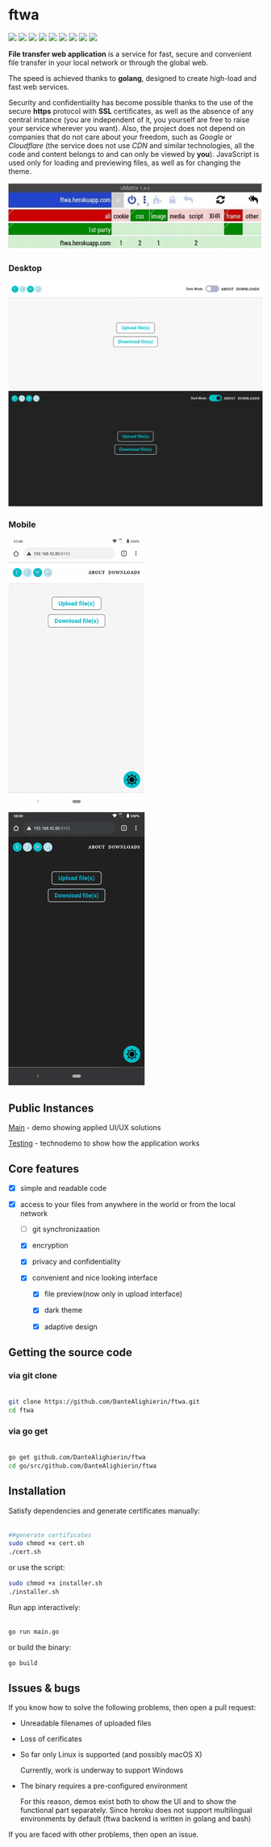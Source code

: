 # ftwa



![](https://heroku-badge.herokuapp.com/?app=ftwa)
![](https://img.shields.io/github/languages/count/DanteAlighierin/ftwa)
![](https://img.shields.io/github/languages/top/DanteAlighierin/ftwa)
![](https://img.shields.io/github/repo-size/DanteAlighierin/ftwa)
![](https://img.shields.io/github/issues-pr/DanteAlighierin/ftwa)
![](https://img.shields.io/github/issues-pr-closed/DanteAlighierin/ftwa)
![](https://img.shields.io/github/last-commit/DanteAlighierin/ftwa)
![](https://img.shields.io/github/contributors/DanteAlighierin/ftwa)
![](https://img.shields.io/github/license/DanteAlighierin/ftwa)


**File transfer web application** is a service for fast, secure and convenient file transfer in your local network or through the global web.

The speed is achieved thanks to **golang**, designed to create high-load and fast web services.

Security and confidentiality has become possible thanks to the use of the secure **https** protocol with **SSL** certificates, as well as the absence of any central instance (you are independent of it, you yourself are free to raise your service wherever you want). Also, the project does not depend on companies that do not care about your freedom, such as *Google* or *Cloudflare* (the service does not use *CDN* and similar technologies, all the code and content belongs to and can only be viewed by **you**). JavaScript is used only for loading and previewing files, as well as for changing the theme.

![](screens/umatrix.png)

### Desktop

![](screens/light_d.png)
![](screens/dark_d.png)

### Mobile

<img src="screens/light_m.png" height="540px" width="270px"><img src="screens/dark_m.png" height="540px" width="270px">






## Public Instances


[Main](https://ftwa.herokuapp.com) - demo showing applied UI/UX solutions

[Testing](https://secure-lake-20134.herokuapp.com) - technodemo to show how the application works


## Core features

- [x] simple and readable code

- [x] access to your files from anywhere in the world or from the local
  network

  - [ ] git synchronizaation

  - [x] encryption

  - [x] privacy and confidentiality

  - [x] convenient and nice looking interface

    - [x] file preview(now only in upload interface)

    - [x] dark theme 

    - [x] adaptive design



## Getting the source code

### via git clone

```bash

git clone https://github.com/DanteAlighierin/ftwa.git
cd ftwa

```


### via go get

```bash

go get github.com/DanteAlighierin/ftwa
cd go/src/github.com/DanteAlighierin/ftwa

```


## Installation

Satisfy dependencies and generate certificates manually:

```bash

##generate certificates
sudo chmod +x cert.sh
./cert.sh

```
or use the script:

```bash
sudo chmod +x installer.sh
./installer.sh

```


Run app interactively:

```bash

go run main.go

```

or build the binary:

```bash
go build

```

## Issues & bugs


If you know how to solve the following problems, then open a pull request:

- Unreadable filenames of uploaded files

- Loss of cerificates

- So far only Linux is supported (and possibly macOS X)
	
	Currently, work is underway to support Windows

- The binary requires a pre-configured environment

	For this reason, demos exist both to show the UI and to show the functional part separately. 
	Since heroku does not support multilingual environments by default (ftwa backend is written in golang and bash)


If you are faced with other problems, then open an issue.
